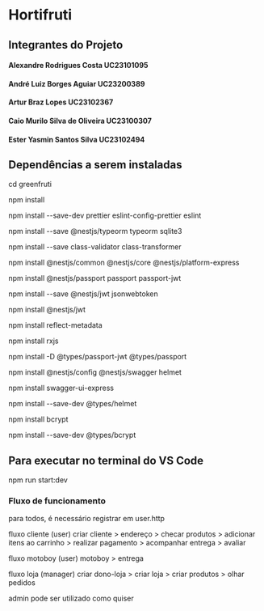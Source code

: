 # Hortifruti

## Integrantes do Projeto
#### Alexandre Rodrigues Costa UC23101095
#### André Luiz Borges Aguiar UC23200389
#### Artur Braz Lopes UC23102367
#### Caio Murilo Silva de Oliveira UC23100307
#### Ester Yasmin Santos Silva UC23102494

## Dependências a serem instaladas

cd greenfruti

npm install

npm install --save-dev prettier eslint-config-prettier eslint

npm install --save @nestjs/typeorm typeorm sqlite3

npm install --save class-validator class-transformer

npm install @nestjs/common @nestjs/core @nestjs/platform-express

npm install @nestjs/passport passport passport-jwt

npm install --save @nestjs/jwt jsonwebtoken

npm install @nestjs/jwt

npm install reflect-metadata

npm install rxjs

npm install -D @types/passport-jwt @types/passport

npm install @nestjs/config @nestjs/swagger helmet

npm install swagger-ui-express

npm install --save-dev @types/helmet

npm install bcrypt

npm install --save-dev @types/bcrypt


## Para executar no terminal do VS Code

npm run start:dev


### Fluxo de funcionamento

para todos, é necessário registrar em user.http

fluxo cliente (user)
criar cliente > endereço > checar produtos > adicionar itens ao carrinho > realizar pagamento > acompanhar entrega > avaliar

fluxo motoboy (user)
motoboy > entrega

fluxo loja (manager)
criar dono-loja > criar loja > criar produtos > olhar pedidos

admin pode ser utilizado como quiser

